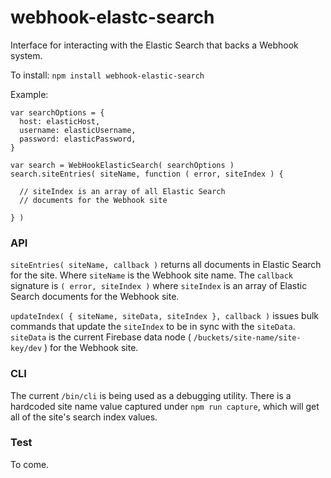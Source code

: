 # webhook-elastc-search

Interface for interacting with the Elastic Search that backs a Webhook system.

To install: `npm install webhook-elastic-search`

Example:

```
var searchOptions = {
  host: elasticHost,
  username: elasticUsername,
  password: elasticPassword,
}

var search = WebHookElasticSearch( searchOptions )
search.siteEntries( siteName, function ( error, siteIndex ) {

  // siteIndex is an array of all Elastic Search
  // documents for the Webhook site
  
} )
```

### API

`siteEntries( siteName, callback )` returns all documents in Elastic Search for the site. Where `siteName` is the Webhook site name. The `callback` signature is `( error, siteIndex )` where `siteIndex` is an array of Elastic Search documents for the Webhook site.

`updateIndex( { siteName, siteData, siteIndex }, callback )` issues bulk commands that update the `siteIndex` to be in sync with the `siteData`. `siteData` is the current Firebase data node ( `/buckets/site-name/site-key/dev` ) for the Webhook site.


### CLI

The current `/bin/cli` is being used as a debugging utility. There is a hardcoded site name value captured under `npm run capture`, which will get all of the site's search index values.


### Test

To come.